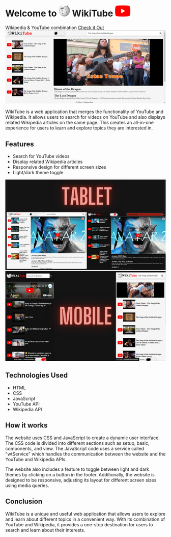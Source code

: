 #  Welcome to <img src="assets/img/wikipedia-logo.png" style="width:35px;height:35px" alt="Wikipedia logo"> WikiTube <img style="width:48px;height:35px" src="assets/img/youtube-logo.png">
Wikipedia &amp; YouTube combination [Check it Out](https://ozzaken.github.io/WikiTube/)
<img src="assets/img/readme/desktop.jpg" alt="Desktop Preview">

WikiTube is a web application that merges the functionality of YouTube and Wikipedia. It allows users to search for videos on YouTube and also displays related Wikipedia articles on the same page. This creates an all-in-one experience for users to learn and explore topics they are interested in.

## Features
- Search for YouTube videos
- Display related Wikipedia articles
- Responsive design for different screen sizes
- Light/dark theme toggle

<img src="assets/img/readme/tablet.png" alt="Tablet Preview">
<img src="assets/img/readme/mobile.png" alt="Mobile Preview">

## Technologies Used
- HTML
- CSS
- JavaScript
- YouTube API
- Wikipedia API

## How it works
The website uses CSS and JavaScript to create a dynamic user interface. The CSS code is divided into different sections such as setup, basic, components, and view. The JavaScript code uses a service called "wtService" which handles the communication between the website and the YouTube and Wikipedia APIs.

The website also includes a feature to toggle between light and dark themes by clicking on a button in the footer. Additionally, the website is designed to be responsive, adjusting its layout for different screen sizes using media queries.

## Conclusion
WikiTube is a unique and useful web application that allows users to explore and learn about different topics in a convenient way. With its combination of YouTube and Wikipedia, it provides a one-stop destination for users to search and learn about their interests.